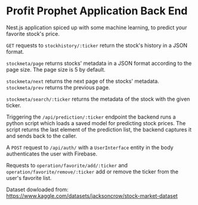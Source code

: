 # Profit Prophet Application Back End

Nest.js application spiced up with some machine learning, to predict your favorite stock's price.

`GET` requests to `stockhistory/:ticker` return the stock's history in a JSON format.

`stockmeta/page` returns stocks' metadata in a JSON format according to the page size. The page size is 5 by default.

`stockmeta/next` returns the next page of the stocks' metadata. `stockmeta/prev` returns the previous page.

`stockmeta/search/:ticker` returns the metadata of the stock with the given ticker.

Triggering the `/api/prediction/:ticker` endpoint the backend runs a python script which loads a saved model for predicting stock prices. The script returns the last element of the prediction list, the backend captures it and sends back to the caller.

A `POST` request to `/api/auth/` with a `UserInterface` entity in the body authenticates the user with Firebase.

Requests to `operation/favorite/add/:ticker` and `operation/favorite/remove/:ticker` add or remove the ticker from the user's favorite list.

Dataset dowloaded from: https://www.kaggle.com/datasets/jacksoncrow/stock-market-dataset